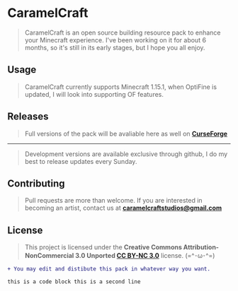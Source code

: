 # CaramelCraft

> CaramelCraft is an open source building resource pack to enhance your Minecraft experience. I've been working on it for about 6 months, so it's still in its early stages, but I hope you all enjoy.

## Usage

> CaramelCraft currently supports Minecraft 1.15.1, when OptiFine is updated, I will look into supporting OF features.

## Releases

> Full versions of the pack will be avaliable here as well on **[CurseForge](https://www.curseforge.com/minecraft/texture-packs/caramelcraft)**

---

> Development versions are available exclusive through github, I do my best to release updates every Sunday.

## Contributing

> Pull requests are more than welcome. If you are interested in becoming an artist, contact us at **<caramelcraftstudios@gmail.com>**

## License

> This project is licensed under the **Creative Commons Attribution-NonCommercial 3.0 Unported [CC BY-NC 3.0](https://creativecommons.org/licenses/by-nc/3.0/)** license.  (=^･ω･^=)

```diff
+ You may edit and distibute this pack in whatever way you want.
```

`this is a code block
this is a second line`
